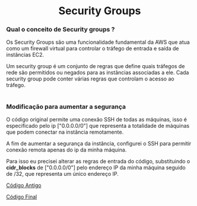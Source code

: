 <h1 Align=center> Security Groups</h1>

### Qual o conceito de Security groups ? 

Os Security Groups são uma funcionalidade fundamental da AWS que atua como um firewall virtual para controlar o tráfego de entrada e saída de instâncias EC2. 

Um security group é um conjunto de regras que define quais tráfegos de rede são permitidos ou negados para as instâncias associadas a ele. Cada security group pode conter várias regras que controlam o acesso ao tráfego.

#

### Modificação para aumentar a segurança

<p>
O código original permite uma conexão SSH de todas as máquinas, isso é especificado pelo ip ["0.0.0.0/0"] que representa a totalidade de máquinas que podem conectar na instância remotamente.

A fim de aumentar a segurança da instância, configurei o SSH para permitir conexão remota apenas do ip da minha máquina.

Para isso eu precisei alterar as regras de entrada do código, substituindo o <b>cidr_blocks</b> de ["0.0.0.0/0"] pelo endereço IP da minha máquina seguido de /32, que representa um único endereço IP.
  
</p>

[Código Antigo](https://github.com/Rodrigolppz/Vexpenses-Terraform/blob/main/Arquivos/security-groups/old-security-groups.tf)

[Código Final](https://github.com/Rodrigolppz/Vexpenses-Terraform/blob/main/terraform%20project/security_groups.tf)
